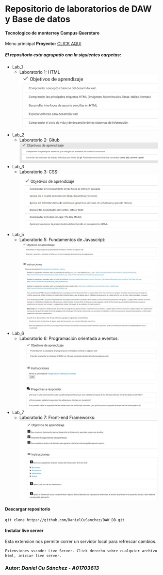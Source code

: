 # Repositorio de laboratorios de DAW y Base de datos

#### Tecnologico de monterrey Campus Queretaro

Menu principal **Proyecto:** [CLICK AQUI](https://danielcusanchez.github.io/DAW_DB/)

##### El repositorio esta agrupado enn la siguientes carpetas:

- Lab_1
  - Laboratorio 1: HTML
    ![Image of Lab](https://github.com/DanielCuSanchez/DAW_DB/blob/master/Screenshots/Lab1.JPG?raw=true)
- Lab_2
  - Laboratorio 2: Gitub
    ![Image of Lab](https://github.com/DanielCuSanchez/DAW_DB/blob/master/Screenshots/Lab2.JPG?raw=true)
- Lab_3
  - Laboratorio 3: CSS:
    ![Image of Lab](https://github.com/DanielCuSanchez/DAW_DB/blob/master/Screenshots/Lab3.JPG?raw=true)
- Lab_5
  - Laboratorio 5: Fundamentos de Javascript:
    ![Image of Lab](https://github.com/DanielCuSanchez/DAW_DB/blob/master/Screenshots/Lab5.JPG?raw=true)
- Lab_6
  - Laboratorio 6: Programación orientada a eventos:
    ![Image of Lab](https://github.com/DanielCuSanchez/DAW_DB/blob/master/Screenshots/Lab6.JPG?raw=true)
- Lab_7
  - Laboratorio 7: Front-end Frameworks:
    ![Image of Lab](https://github.com/DanielCuSanchez/DAW_DB/blob/master/Screenshots/Lab7.JPG?raw=true)

#### Descargar repositorio

```
git clone https://github.com/DanielCuSanchez/DAW_DB.git
```

#### Instalar live server

Esta extension nos permite correr un servidor local para refrescar cambios.

```
Extensiones vscode: Live Server. Click derecho sobre cualquier archivo html, iniciar live server.
```

### **Autor:** _Daniel Cu Sánchez - A01703613_
